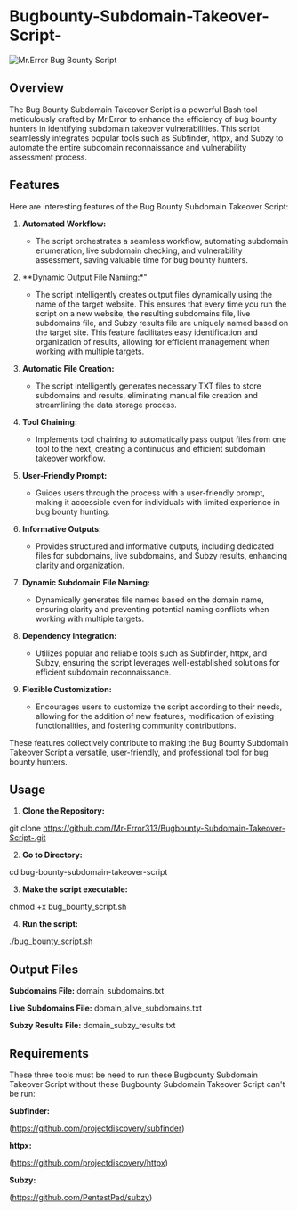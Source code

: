 # Bugbounty-Subdomain-Takeover-Script-

![Mr.Error Bug Bounty Script](script_banner.png)

## Overview

The Bug Bounty Subdomain Takeover Script is a powerful Bash tool meticulously crafted by Mr.Error to enhance the efficiency of bug bounty hunters in identifying subdomain takeover vulnerabilities. This script seamlessly integrates popular tools such as Subfinder, httpx, and Subzy to automate the entire subdomain reconnaissance and vulnerability assessment process.

## Features

Here are interesting features of the Bug Bounty Subdomain Takeover Script:

1. **Automated Workflow:**
   - The script orchestrates a seamless workflow, automating subdomain enumeration, live subdomain checking, and vulnerability assessment, saving valuable time for bug bounty hunters.

2. **Dynamic Output File Naming:*"
   - The script intelligently creates output files dynamically using the name of the target website. This ensures that every time you run the script on a new website, the resulting subdomains file, live subdomains file, and Subzy results file are uniquely named based on the target site. This feature facilitates easy identification and organization of results, allowing for efficient management when working with multiple targets.

3. **Automatic File Creation:**
   - The script intelligently generates necessary TXT files to store subdomains and results, eliminating manual file creation and streamlining the data storage process.

4. **Tool Chaining:**
   - Implements tool chaining to automatically pass output files from one tool to the next, creating a continuous and efficient subdomain takeover workflow.

5. **User-Friendly Prompt:**
   - Guides users through the process with a user-friendly prompt, making it accessible even for individuals with limited experience in bug bounty hunting.

6. **Informative Outputs:**
   - Provides structured and informative outputs, including dedicated files for subdomains, live subdomains, and Subzy results, enhancing clarity and organization.

7. **Dynamic Subdomain File Naming:**
   - Dynamically generates file names based on the domain name, ensuring clarity and preventing potential naming conflicts when working with multiple targets.

8. **Dependency Integration:**
   - Utilizes popular and reliable tools such as Subfinder, httpx, and Subzy, ensuring the script leverages well-established solutions for efficient subdomain reconnaissance.

9. **Flexible Customization:**
   - Encourages users to customize the script according to their needs, allowing for the addition of new features, modification of existing functionalities, and fostering community contributions.

These features collectively contribute to making the Bug Bounty Subdomain Takeover Script a versatile, user-friendly, and professional tool for bug bounty hunters.

## Usage

1. **Clone the Repository:**

git clone https://github.com/Mr-Error313/Bugbounty-Subdomain-Takeover-Script-.git

2. **Go to Directory:**
 
cd bug-bounty-subdomain-takeover-script

3. **Make the script executable:**

chmod +x bug_bounty_script.sh

4. **Run the script:**

./bug_bounty_script.sh

## Output Files

**Subdomains File:**
domain_subdomains.txt

**Live Subdomains File:** 
domain_alive_subdomains.txt

**Subzy Results File:** 
domain_subzy_results.txt

## Requirements

These three tools must be need to run these Bugbounty Subdomain Takeover Script without these Bugbounty Subdomain Takeover Script can't be run:

**Subfinder:**

(https://github.com/projectdiscovery/subfinder)

**httpx:**

(https://github.com/projectdiscovery/httpx)

**Subzy:**

(https://github.com/PentestPad/subzy)

